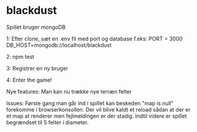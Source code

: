 # blackdust

Spillet bruger mongoDB

1: Efter clone, sæt en .env fil med port og database f.eks: 
PORT = 3000
DB_HOST=mongodb://localhost/blackdust

2: npm test

3: Registrer en ny bruger

4: Enter the game!

Nye features:
Man kan nu trække nye terræn felter

Issues: 
Første gang man går ind i spillet kan beskeden "map is null" forekomme i browserkonsollen. 
Der vil blive kaldt et reload sådan at der er et map at renderer men fejlmeldingen er der stadig.
Indtil videre er spillet begrændset til 5 felter i diameter.
